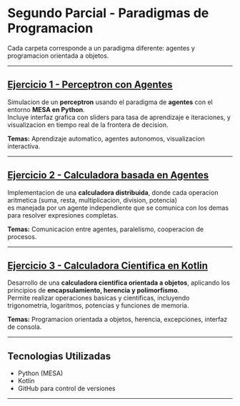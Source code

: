 # Segundo Parcial - Paradigmas de Programacion

Cada carpeta corresponde a un paradigma diferente: agentes y programacion orientada a objetos.

---

##  [Ejercicio 1 - Perceptron con Agentes](./Ejercicio_1)

Simulacion de un **perceptron** usando el paradigma de **agentes** con el entorno **MESA en Python**.  
Incluye interfaz grafica con sliders para tasa de aprendizaje e iteraciones, y visualizacion en tiempo real de la frontera de decision.

**Temas:** Aprendizaje automatico, agentes autonomos, visualizacion interactiva.

---

##  [Ejercicio 2 - Calculadora basada en Agentes](./Ejercicio_2)

Implementacion de una **calculadora distribuida**, donde cada operacion aritmetica (suma, resta, multiplicacion, division, potencia)  
es manejada por un agente independiente que se comunica con los demas para resolver expresiones completas.

**Temas:** Comunicacion entre agentes, paralelismo, cooperacion de procesos.

---

##  [Ejercicio 3 - Calculadora Cientifica en Kotlin](./Ejercicio_3)

Desarrollo de una **calculadora cientifica orientada a objetos**, aplicando los principios de **encapsulamiento, herencia y polimorfismo**.  
Permite realizar operaciones basicas y cientificas, incluyendo trigonometria, logaritmos, potencias y funciones de memoria.

**Temas:** Programacion orientada a objetos, herencia, excepciones, interfaz de consola.

---

##  Tecnologias Utilizadas
- Python (MESA)
- Kotlin
- GitHub para control de versiones

---
